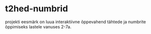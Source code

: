 # t2hed-numbrid
projekti eesmärk on luua interaktiivne õppevahend tähtede ja numbrite õppimiseks lastele vanuses 2-7a.
